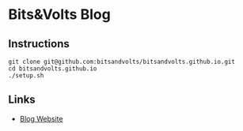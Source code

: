 # Bits&Volts Blog

## Instructions

    git clone git@github.com:bitsandvolts/bitsandvolts.github.io.git
    cd bitsandvolts.github.io
    ./setup.sh

## Links

- [Blog Website](https://bitsandvolts.org)
